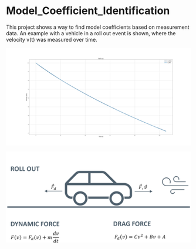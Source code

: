 # Model_Coefficient_Identification
This project shows a way to find model coefficients based on measurement data.
An example with a vehicle in a roll out event is shown, where the velocity v(t) was measured over time.

![rollout](https://github.com/bueroingleuering/Model_Coefficient_Identification/blob/main/rollout.png?raw=true)

![Model Scheme](https://raw.githubusercontent.com/bueroingleuering/Model_Coefficient_Identification/main/Scheme.png)

